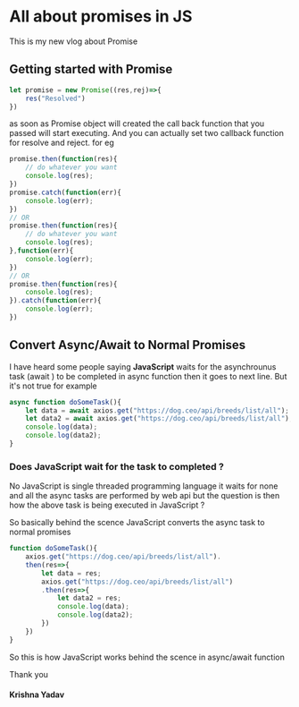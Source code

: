 # All about promises in JS
This is my new vlog about Promise 
## Getting started with Promise 
```js
let promise = new Promise((res,rej)=>{
    res("Resolved")
})
```
as soon as Promise object will created the call back function that you passed will start executing.
And you can actually set two callback function for resolve and reject.
for eg

```js
promise.then(function(res){
    // do whatever you want
    console.log(res);
})
promise.catch(function(err){
    console.log(err);
})
// OR 
promise.then(function(res){
    // do whatever you want
    console.log(res);
},function(err){
    console.log(err);
})
// OR 
promise.then(function(res){
    console.log(res);
}).catch(function(err){
    console.log(err);
})
```
## Convert Async/Await to Normal Promises

I have heard some people saying **JavaScript** waits for 
the asynchrounus task (await ) to be completed in async function then it goes to next line. But it's not true 
for example 
```js
async function doSomeTask(){
    let data = await axios.get("https://dog.ceo/api/breeds/list/all");
    let data2 = await axios.get("https://dog.ceo/api/breeds/list/all");
    console.log(data);
    console.log(data2);
}
```
### Does JavaScript wait for the task to completed ?
No JavaScript is single threaded programming language it waits for none and all the async tasks are performed by web api but the question is then how the above task is being executed in JavaScript ?

So basically behind the scence JavaScript converts the async task to normal promises 

```js
function doSomeTask(){
    axios.get("https://dog.ceo/api/breeds/list/all").
    then(res=>{
        let data = res;
        axios.get("https://dog.ceo/api/breeds/list/all")
        .then(res=>{
            let data2 = res;
            console.log(data);
            console.log(data2);
        })
    })
}
```

So this is how JavaScript works behind the scence in async/await function

Thank you
#### Krishna Yadav
